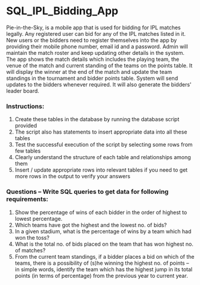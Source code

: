 # SQL_IPL_Bidding_App
Pie-in-the-Sky, is a mobile app that is used for bidding for IPL matches legally. Any registered user can bid for any of the IPL matches listed in it. New users or the bidders need to register themselves into the app by providing their mobile phone number, email id and a password. Admin will maintain the match roster and keep updating other details in the system.
The app shows the match details which includes the playing team, the venue of the match and current standing of the teams on the points table. It will display the winner at the end of the match and update the team standings in the tournament and bidder points table. System will send updates to the bidders whenever required. It will also generate the bidders' leader board.

### Instructions:

1.	Create these tables in the database by running the database script provided
2.	The script also has statements to insert appropriate data into all these tables
3.	Test the successful execution of the script by selecting some rows from few tables
4.	Clearly understand the structure of each table and relationships among them
5.	Insert / update appropriate rows into relevant tables if you need to get more rows in the output to verify your answers

### Questions – Write SQL queries to get data for following requirements:

1.	Show the percentage of wins of each bidder in the order of highest to lowest percentage.
2.	Which teams have got the highest and the lowest no. of bids?
3.	In a given stadium, what is the percentage of wins by a team which had won the toss?
4.	What is the total no. of bids placed on the team that has won highest no. of matches?
5.	From the current team standings, if a bidder places a bid on which of the teams, there is a possibility of (s)he winning the highest no. of points – in simple words, identify the team which has the highest jump in its total points (in terms of percentage) from the previous year to current year.
